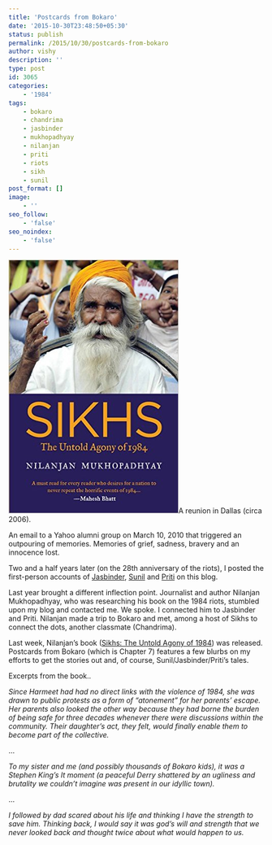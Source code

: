 ```yaml
---
title: 'Postcards from Bokaro'
date: '2015-10-30T23:48:50+05:30'
status: publish
permalink: /2015/10/30/postcards-from-bokaro
author: vishy
description: ''
type: post
id: 3065
categories: 
    - '1984'
tags:
    - bokaro
    - chandrima
    - jasbinder
    - mukhopadhyay
    - nilanjan
    - priti
    - riots
    - sikh
    - sunil
post_format: []
image:
    - ''
seo_follow:
    - 'false'
seo_noindex:
    - 'false'
---
```

[![nilanjan_book_cover_amzn_in](../../../../uploads/2015/10/nilanjan_book_cover_amzn_in.jpg)](http://www.ulaar.com/wp-content/uploads/2015/10/nilanjan_book_cover_amzn_in.jpg)A reunion in Dallas (circa 2006).

An email to a Yahoo alumni group on March 10, 2010 that triggered an outpouring of memories. Memories of grief, sadness, bravery and an innocence lost.

Two and a half years later (on the 28th anniversary of the riots), I posted the first-person accounts of [Jasbinder](http://www.ulaar.com/2012/11/01/remembering-1984-sikh-riots-in-bokaro-jasbinders-tale/), [Sunil](http://www.ulaar.com/2012/11/01/remembering-1984-sikh-riots-in-bokaro-a-heroic-tale/) and [Priti](http://www.ulaar.com/2012/11/03/remembering-1984-sikh-riots-in-bokaro-pritis-story/) on this blog.

Last year brought a different inflection point. Journalist and author Nilanjan Mukhopadhyay, who was researching his book on the 1984 riots, stumbled upon my blog and contacted me. We spoke. I connected him to Jasbinder and Priti. Nilanjan made a trip to Bokaro and met, among a host of Sikhs to connect the dots, another classmate (Chandrima).

Last week, Nilanjan’s book ([Sikhs: The Untold Agony of 1984](http://www.amazon.in/Sikhs-Untold-Agony-Nilanjan-Mukhopadhyay/dp/9385152513/ref=sr_1_1?s=books&ie=UTF8&qid=1446228529&sr=1-1&keywords=nilanjan+mukhopadhyay)) was released. Postcards from Bokaro (which is Chapter 7) features a few blurbs on my efforts to get the stories out and, of course, Sunil/Jasbinder/Priti’s tales.

Excerpts from the book..

*Since Harmeet had had no direct links with the violence of 1984, she was drawn to public protests as a form of “atonement” for her parents’ escape. Her parents also looked the other way because they had borne the burden of being safe for three decades whenever there were discussions within the community. Their daughter’s act, they felt, would finally enable them to become part of the collective.*

…

*To my sister and me (and possibly thousands of Bokaro kids), it was a Stephen King’s It moment (a peaceful Derry shattered by an ugliness and brutality we couldn’t imagine was present in our idyllic town).*

…

*I followed by dad scared about his life and thinking I have the strength to save him. Thinking back, I would say it was god’s will and strength that we never looked back and thought twice about what would happen to us.*